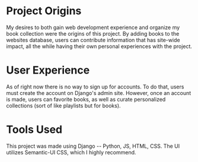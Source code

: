 # Project Origins
My desires to both gain web development experience and organize my book collection were the origins of this project. By adding books to the websites database, users can contribute information that has site-wide impact, all the while having their own personal experiences with the project.

# User Experience
As of right now there is no way to sign up for accounts. To do that, users must create the account on Django's admin site. However, once an account is made, users can favorite books, as well as curate personalized collections (sort of like playlists but for books).

# Tools Used
This project was made using Django -- Python, JS, HTML, CSS. The UI utilizes Semantic-UI CSS, which I highly recommend.
